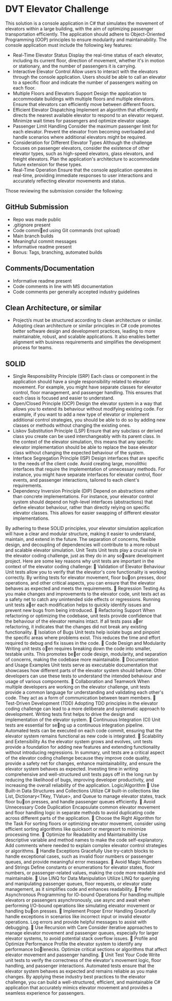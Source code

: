 # DVT Elevator Challenge

This solution is a console application in C# that simulates the movement of
elevators within a large building, with the aim of optimizing passenger transportation efficiently. The
application should adhere to Object-Oriented Programming (OOP) principles to ensure modularity
and maintainability.
The console application must include the following key features:

- Real-Time Elevator Status
    Display the real-time status of each elevator, including its current floor, direction of movement,
whether it's in motion or stationary, and the number of passengers it is carrying.
- Interactive Elevator Control
    Allow users to interact with the elevators through the console application. Users should be able
to call an elevator to a specific floor and indicate the number of passengers waiting on each floor.
- Multiple Floors and Elevators Support
Design the application to accommodate buildings with multiple floors and multiple elevators.
Ensure that elevators can efficiently move between different floors.
- Efficient Elevator Dispatching
Implement an algorithm that efficiently directs the nearest available elevator to respond to an
elevator request. Minimize wait times for passengers and optimize elevator usage.
- Passenger Limit Handling
Consider the maximum passenger limit for each elevator. Prevent the elevator from becoming
overloaded and handle scenarios where additional elevators might be required.
- Consideration for Different Elevator Types
Although the challenge focuses on passenger elevators, consider the existence of other elevator
types, such as high-speed elevators, glass elevators, and freight elevators. Plan the application's
architecture to accommodate future extension for these types.
- Real-Time Operation
Ensure that the console application operates in real-time, providing immediate responses to user
interactions and accurately reflecting elevator movements and status.

Those reviewing the submission consider the following:
## GitHub Submission
- Repo was made public
- .gitignore present
- Code commi􀆩ed using Git commands (not upload)
- Main branch builds
- Meaningful commit messages
- Informative readme present
- Bonus: Tags, branching, automated builds
## Comments/Documentation
- Informative readme present
- Code comments in line with MS documentation
- Code comments per generally accepted industry guidelines
## Clean Architecture, or similar
- Project/s must be structured according to clean architecture or similar. Adopting clean architecture
or similar principles in C# code promotes better software design and development practices, leading
to more maintainable, robust, and scalable applications. It also enables better alignment with
business requirements and simplifies the development process for teams.
## SOLID
- Single Responsibility Principle (SRP)
Each class or component in the application should have a single responsibility related to elevator
movement. For example, you might have separate classes for elevator control, floor management,
and passenger handling. This ensures that each class is focused and easier to understand.
- Open/Closed Principle (OCP)
Design the elevator system in a way that allows you to extend its behaviour without modifying
existing code. For example, if you want to add a new type of elevator or implement additional
control strategies, you should be able to do so by adding new classes or methods without changing
the existing ones.
- Liskov Substitution Principle (LSP)
Ensure that any subclass or derived class you create can be used interchangeably with its parent
class. In the context of the elevator simulation, this means that any specific elevator implementation
should be able to replace the base elevator class without changing the expected behaviour of the
system.
- Interface Segregation Principle (ISP)
Design interfaces that are specific to the needs of the client code. Avoid creating large, monolithic
interfaces that require the implementation of unnecessary methods. For instance, you might have
separate interfaces for elevator control, floor events, and passenger interactions, tailored to each
client's requirements.
- Dependency Inversion Principle (DIP)
Depend on abstractions rather than concrete implementations. For instance, your elevator control
system should depend on high-level interfaces (abstractions) that define elevator behaviour, rather
than directly relying on specific elevator classes. This allows for easier swapping of different elevator
implementations.

By adhering to these SOLID principles, your elevator simulation application will have a clear and
modular structure, making it easier to understand, maintain, and extend in the future. The
separation of concerns, flexible design, and decoupling of dependencies will contribute to a more
robust and scalable elevator simulation.
Unit Tests
Unit tests play a crucial role in the elevator coding challenge, just as they do in any so􀅌ware
development project. Here are some key reasons why unit tests are important in the context of the
elevator coding challenge:
 Validation of Elevator Behaviour
Unit tests allow you to verify that the elevator's core functionality is working correctly. By
writing tests for elevator movement, floor bu􀆩on presses, door operations, and other critical
aspects, you can ensure that the elevator behaves as expected and meets the requirements.
 Regression Testing
As you make changes and improvements to the elevator code, unit tests act as a safety net to
catch any unintended side effects or regressions. Running unit tests a􀅌er each modification
helps to quickly identify issues and prevent new bugs from being introduced.
 Refactoring Support
When refactoring or optimizing the codebase, unit tests provide confidence that the
behaviour of the elevator remains intact. If all tests pass a􀅌er refactoring, it indicates that
the changes did not break any existing functionality.
 Isolation of Bugs
Unit tests help isolate bugs and pinpoint the specific areas where problems exist. This
reduces the time and effort required to debug and fix issues in the code.
 Code Design and Modularity
Writing unit tests o􀅌en requires breaking down the code into smaller, testable units. This
promotes be􀆩er code design, modularity, and separation of concerns, making the codebase
more maintainable.
 Documentation and Usage Examples
Unit tests serve as executable documentation that showcases how different parts of the
elevator system should behave. Other developers can use these tests to understand the
intended behaviour and usage of various components.
 Collaboration and Teamwork
When multiple developers are working on the elevator challenge, unit tests provide a
common language for understanding and validating each other's code. They act as a form of
communication between team members.
 Test-Driven Development (TDD)
Adopting TDD principles in the elevator coding challenge can lead to a more deliberate and
systematic approach to development. Writing tests first helps to drive the design and
implementation of the elevator system.
 Continuous Integration (CI)
Unit tests are essential for se􀆫ng up a continuous integration pipeline. Automated tests can
be executed on each code commit, ensuring that the elevator system remains functional as
new code is integrated.
 Scalability and Extensibility
As the elevator system grows and evolves, unit tests provide a foundation for adding new
features and extending functionality without introducing regressions.
In summary, unit tests are a critical aspect of the elevator coding challenge because they improve
code quality, provide a safety net for changes, enhance maintainability, and ensure the elevator
system behaves as expected. Investing time in writing comprehensive and well-structured unit tests
pays off in the long run by reducing the likelihood of bugs, improving developer productivity, and
increasing the overall reliability of the application.
Logic/Algorithm
 Use Built-in Data Structures and Collections
Utilize C# built-in collections like List<T>, Dictionary<TKey, TValue>, and Queue<T> to manage
elevator states, track floor bu􀆩on presses, and handle passenger queues efficiently.
 Avoid Unnecessary Code Duplication
Encapsulate common elevator movement and floor handling logic in separate methods to
avoid duplicating code across different parts of the application.
 Choose the Right Algorithm for the Task
For sorting floors or optimizing elevator movement, consider using efficient sorting
algorithms like quicksort or mergesort to minimize processing time.
 Optimize for Readability and Maintainability
Use descriptive variable and method names to make the code self-explanatory. Add
comments where needed to explain complex elevator control strategies or algorithms.
 Handle Exceptions Gracefully
Use try-catch blocks to handle exceptional cases, such as invalid floor numbers or passenger
queues, and provide meaningful error messages.
 Avoid Magic Numbers and Strings
Define constants or enumerations for elevator states, floor numbers, or passenger-related
values, making the code more readable and maintainable.
 Use LINQ for Data Manipulation
Utilize LINQ for querying and manipulating passenger queues, floor requests, or elevator
state management, as it simplifies code and enhances readability.
 Prefer Asynchronous Programming for IO-bound Operations
For handling multiple elevators or passengers asynchronously, use async and await when
performing I/O-bound operations like simulating elevator movement or handling bu􀆩on
presses.
 Implement Proper Error Handling
Gracefully handle exceptions in scenarios like incorrect input or invalid elevator operations.
Log errors and provide helpful messages to assist with debugging.
 Use Recursion with Care
Consider iterative approaches to manage elevator movement and passenger queues,
especially for larger elevator systems, to avoid potential stack overflow issues.
 Profile and Optimize Performance
Profile the elevator system to identify any performance bo􀆩lenecks. Optimize critical
sections or algorithms that affect elevator movement and passenger handling.
 Unit Test Your Code
Write unit tests to verify the correctness of the elevator's movement logic, floor handling,
and passenger interactions. Automated tests ensure that the elevator system behaves as
expected and remains reliable as you make changes.
By applying these industry best practices to the elevator challenge, you can build a well-structured,
efficient, and maintainable C# application that accurately mimics elevator movement and provides a
seamless experience for passengers.
